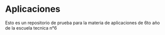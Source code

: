 # Aplicaciones
Esto es un repositorio de prueba para la materia de aplicaciones de 6to año de la escuela tecnica n°6
